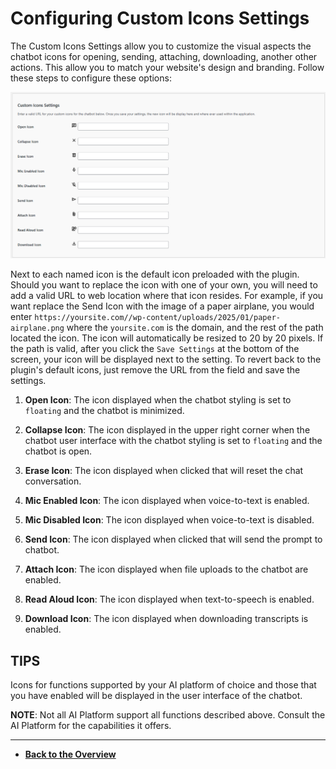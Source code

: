 # Configuring Custom Icons Settings

The Custom Icons Settings allow you to customize the visual aspects the chatbot icons for opening, sending, attaching, downloading, another other actions.  This allow you to match your website's design and branding. Follow these steps to configure these options:

![Custom Icons Settings](custom-icons-settings.png)

Next to each named icon is the default icon preloaded with the plugin.  Should you want to replace the icon with one of your own, you will need to add a valid URL to web location where that icon resides.  For example, if you want replace the Send Icon with the image of a paper airplane, you would enter `https://yoursite.com//wp-content/uploads/2025/01/paper-airplane.png` where the `yoursite.com` is the domain, and the rest of the path located the icon.  The icon will automatically be resized to 20 by 20 pixels.  If the path is valid, after you click the `Save Settings` at the bottom of the screen, your icon will be displayed next to the setting.  To revert back to the plugin's default icons, just remove the URL from the field and save the settings.

1. **Open Icon**: The icon displayed when the chatbot styling is set to `floating` and the chatbot is minimized.

2. **Collapse Icon**: The icon displayed in the upper right corner when the chatbot user interface with the chatbot styling is set to `floating` and the chatbot is open.

3. **Erase Icon**: The icon displayed when clicked that will reset the chat conversation.

4. **Mic Enabled Icon**: The icon displayed when voice-to-text is enabled.

5. **Mic Disabled Icon**: The icon displayed when voice-to-text is disabled.

6. **Send Icon**: The icon displayed when clicked that will send the prompt to chatbot.

7. **Attach Icon**: The icon displayed when file uploads to the chatbot are enabled.

8. **Read Aloud Icon**: The icon displayed when text-to-speech is enabled.

9. **Download Icon**: The icon displayed when downloading transcripts is enabled.

## TIPS

Icons for functions supported by your AI platform of choice and those that you have enabled will be displayed in the user interface of the chatbot.

**NOTE**: Not all AI Platform support all functions described above.  Consult the AI Platform for the capabilities it offers.

---

- **[Back to the Overview](/overview.md)**